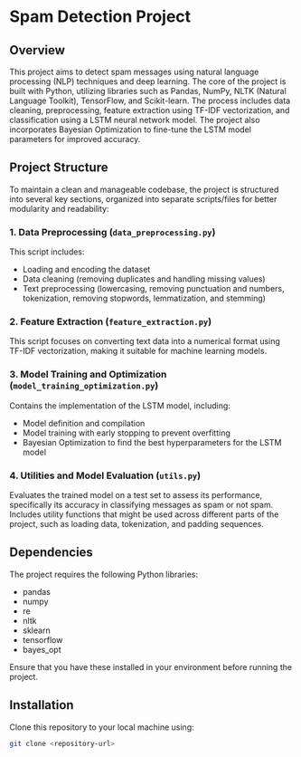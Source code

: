 # Spam Detection Project

## Overview
This project aims to detect spam messages using natural language processing (NLP) techniques and deep learning. The core of the project is built with Python, utilizing libraries such as Pandas, NumPy, NLTK (Natural Language Toolkit), TensorFlow, and Scikit-learn. The process includes data cleaning, preprocessing, feature extraction using TF-IDF vectorization, and classification using a LSTM neural network model. The project also incorporates Bayesian Optimization to fine-tune the LSTM model parameters for improved accuracy.

## Project Structure
To maintain a clean and manageable codebase, the project is structured into several key sections, organized into separate scripts/files for better modularity and readability:

### 1. Data Preprocessing (`data_preprocessing.py`)
This script includes:
- Loading and encoding the dataset
- Data cleaning (removing duplicates and handling missing values)
- Text preprocessing (lowercasing, removing punctuation and numbers, tokenization, removing stopwords, lemmatization, and stemming)

### 2. Feature Extraction (`feature_extraction.py`)
This script focuses on converting text data into a numerical format using TF-IDF vectorization, making it suitable for machine learning models.

### 3. Model Training and Optimization (`model_training_optimization.py`)
Contains the implementation of the LSTM model, including:
- Model definition and compilation
- Model training with early stopping to prevent overfitting
- Bayesian Optimization to find the best hyperparameters for the LSTM model

### 4. Utilities and Model Evaluation (`utils.py`)
Evaluates the trained model on a test set to assess its performance, specifically its accuracy in classifying messages as spam or not spam. Includes utility functions that might be used across different parts of the project, such as loading data, tokenization, and padding sequences.

## Dependencies
The project requires the following Python libraries:
- pandas
- numpy
- re
- nltk
- sklearn
- tensorflow
- bayes_opt

Ensure that you have these installed in your environment before running the project.

## Installation
Clone this repository to your local machine using:
```bash
git clone <repository-url>

